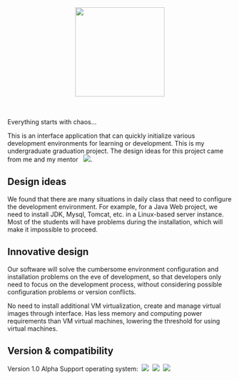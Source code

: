<div align=center><img src="https://user-images.githubusercontent.com/44701892/141610989-d5d1e049-98f0-4e45-9fed-83f4f6208ea3.png" width="200" /></div>
<br/><br/>

Everything starts with chaos...

This is an interface application that can quickly initialize various development environments for learning or development. This is my undergraduate graduation project. The design ideas for this project came from me and my mentor &nbsp; [<img src="https://img.shields.io/badge/Niit-%20Xu%20Yiqing-brightgreen" />](https://github.com/yiqingxu). 

## Design ideas
We found that there are many situations in daily class that need to configure the development environment. For example, for a Java Web project, we need to install JDK, Mysql, Tomcat, etc. in a Linux-based server instance. Most of the students will have problems during the installation, which will make it impossible to proceed.

## Innovative design
Our software will solve the cumbersome environment configuration and installation problems on the eve of development, so that developers only need to focus on the development process, without considering possible configuration problems or version conflicts.

No need to install additional VM virtualization, create and manage virtual images through interface. Has less memory and computing power requirements than VM virtual machines, lowering the threshold for using virtual machines.

## Version & compatibility
Version 1.0 Alpha Support operating system:&nbsp; <img src="https://img.shields.io/badge/-%20windows-blue"> &nbsp;<img src="https://img.shields.io/badge/-%20macOS-ff69b4">&nbsp; <img src="https://img.shields.io/badge/-Linux-8B37DA">

